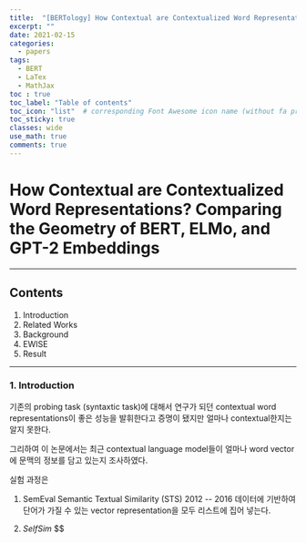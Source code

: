 ```yaml
---
title:  "[BERTology] How Contextual are Contextualized Word Representations? Comparing the Geometry of BERT, ELMo, and GPT-2 Embeddings"
excerpt: ""
date: 2021-02-15
categories:
  - papers
tags:
  - BERT
  - LaTex
  - MathJax   
toc : true
toc_label: "Table of contents"
toc_icon: "list"  # corresponding Font Awesome icon name (without fa prefix)
toc_sticky: true
classes: wide  
use_math: true
comments: true
---
```


# How Contextual are Contextualized Word Representations? Comparing the Geometry of BERT, ELMo, and GPT-2 Embeddings
---

## Contents
1. Introduction
2. Related Works
3. Background
4. EWISE
5. Result

---

### 1. Introduction

기존의 probing task (syntaxtic task)에 대해서 연구가 되던 contextual word representations이 좋은 성능을 발휘한다고 증명이 됐지만 얼마나 contextual한지는 알지 못한다.

그리하여 이 논문에서는 최근 contextual language model들이 얼마나 word vector에 문맥의 정보를 담고 있는지 조사하였다.

실험 과정은

1. SemEval Semantic Textual Similarity (STS) 2012 -- 2016 데이터에 기반하여 단어가 가질 수 있는 vector representation을 모두 리스트에 집어 넣는다.

2. *SelfSim* $$
